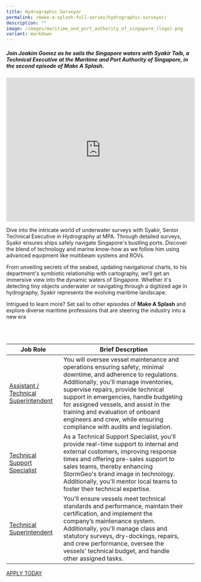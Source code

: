 ```yaml
---
title: Hydrographic Surveyor
permalink: /make-a-splash-full-series/hydrographic-surveyor/
description: ""
image: /images/maritime_and_port_authority_of_singapore_(logo).png
variant: markdown
---
```

##### Join Joakim Gomez as he sails the Singapore waters with Syakir Taib, a Technical Executive at the Maritime and Port Authority of Singapore, in the second episode of Make A Splash. 

<iframe allowfullscreen="" allow="accelerometer; autoplay; clipboard-write; encrypted-media; gyroscope; picture-in-picture; web-share" frameborder="0" title="YouTube video player" src="https://www.youtube.com/embed/1rbu6PWARtw?si=dDuz8BSxvPsLGLPx" height="385" width="100%"></iframe>

Dive into the intricate world of underwater surveys with Syakir, Senior Technical Executive in Hydrography at MPA. Through detailed surveys, Syakir ensures ships safely navigate Singapore's bustling ports. Discover the blend of technology and marine know-how as we follow him using advanced equipment like multibeam systems and ROVs. 

From unveiling secrets of the seabed, updating navigational charts, to his department's symbiotic relationship with cartography, we'll get an immersive view into the dynamic waters of Singapore. Whether it's detecting tiny objects underwater or navigating through a digitized age in hydrography, Syakir represents the evolving maritime landscape. 

Intrigued to learn more? Set sail to other episodes of&nbsp;**Make A Splash**&nbsp;and explore diverse maritime professions that are steering the industry into a new era

<br>
<br>

| Job Role | Brief Descrption | &nbsp; |
| --- | --- | --- |
| [Assistant / Technical Superintendent](https://www.maritimesgconnect.com/job-detail/85KQ8OX6W8XJT5A6Y1A3) | You will oversee vessel maintenance and operations ensuring safety, minimal downtime, and adherence to regulations. Additionally, you'll manage inventories, supervise repairs, provide technical support in emergencies, handle budgeting for assigned vessels, and assist in the training and evaluation of onboard engineers and crew, while ensuring compliance with audits and legislation. | &nbsp; |
| [Technical Support Specialist](https://www.maritimesgconnect.com/job-detail/0HW96DUQIKN3QTH9R6N1) | As a Technical Support Specialist, you'll provide real-time support to internal and external customers, improving response times and offering pre-sales support to sales teams, thereby enhancing StormGeo's brand image in technology. Additionally, you'll mentor local teams to foster their technical expertise. | &nbsp; |
| [Technical Superintendent](https://www.maritimesgconnect.com/job-detail/IJDDDJFEBXHCMU3E5I39) | You'll ensure vessels meet technical standards and performance, maintain their certification, and implement the company’s maintenance system. Additionally, you'll manage class and statutory surveys, dry-dockings, repairs, and crew performance, oversee the vessels' technical budget, and handle other assigned tasks. |

[APPLY TODAY](https://www.maritimesgconnect.com/job-listing?keyword=Technical%20Executive&amp;jobfunction=)